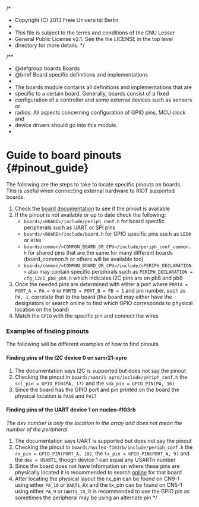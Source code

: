 /*
 * Copyright (C) 2013 Freie Universität Berlin
 *
 * This file is subject to the terms and conditions of the GNU Lesser
 * General Public License v2.1. See the file LICENSE in the top level
 * directory for more details.
 */

/**
 * @defgroup    boards Boards
 * @brief       Board specific definitions and implementations
 *
 * The boards module contains all definitions and implementations that are
 * specific to a certain board. Generally, boards consist of a fixed
 * configuration of a controller and some external devices such as sensors or
 * radios. All aspects concerning configuration of GPIO pins, MCU clock and
 * device drivers should go into this module.
 *

Guide to board pinouts {#pinout_guide}
=====================================

The following are the steps to take to locate specific pinouts on boards.
This is useful when connecting external hardware to RIOT supported boards.

1. Check the [board documentation](http://doc.riot-os.org/group__boards.html)
to see if the pinout is available
2. If the pinout is not available or up to date check the following:
    - `boards/<BOARD>/include/periph_conf.h` for board specific
peripherals such as UART or SPI pins
    - `boards/<BOARD>/include/board.h` for GPIO specific pins such
as `LED0` or `BTN0`
    - `boards/common/<COMMON_BOARD_OR_CPU>/include/periph_conf_common.h`
for shared pins that are the same for many different boards (board_common.h
or others will be available too)
    - `boards/common/<COMMON_BOARD_OR_CPU>/include/<PERIPH_DECLARATION>`
also may contain specific periphirals such as
`PERIPH_DECLARATION = cfg_i2c1_pb8_pb9.h` which indicates I2C pins are on
pb8 and pb9
3. Once the needed pins are determined with either a port where
`PORTA = PORT_A = PA = 0` or `PORTB = PORT_B = PB = 1` and pin
number, such as `PA, 1`, correlate that to the board (the board
may either have the designators or search online to find which GPIO
corresponds to physical location on the board)
4. Match the `GPIO` with the specific pin and connect the wires

### Examples of finding pinouts
The following will be different examples of how to find pinouts

#### Finding pins of the I2C device 0 on samr21-xpro
1. The documentation says I2C is supported but does not say the pinout
2. Checking the pinout in `boards/samr21-xpro/include/periph_conf.h` the
`scl_pin = GPIO_PIN(PA, 17)` and the `sda_pin = GPIO_PIN(PA, 16)`
3. Since the board has the GPIO port and pin printed on the board the
physical location is `PA16` and `PA17`

#### Finding pins of the UART device 1 on nucleo-f103rb
_The dev number is only the location in the array and does not mean the
number of the peripheral_
1. The documentation says UART is supported but does not say the pinout
2. Checking the pinout in `boards/nucleo-f103rb/include/periph_conf.h` the
`rx_pin = GPIO_PIN(PORT_A, 10)`, the `tx_pin = GPIO_PIN(PORT_A, 9)` and the
`dev = USART1`, though device 1 can equal any USARTn number
3. Since the board does not have information on where these pins are
physically located it is recommended to search
[online](https://os.mbed.com/platforms/ST-Nucleo-F103RB/) for that board
4. After locating the physical layout the rx_pin can be found on CN9-1
using either `PA_10` or `UART1_RX` and the tx_pin can be found on CN5-1
using either `PA_9` or `UART1_TX`, it is recommended to use the GPIO pin as
sometimes the peripheral may be using an alternate pin
 */
